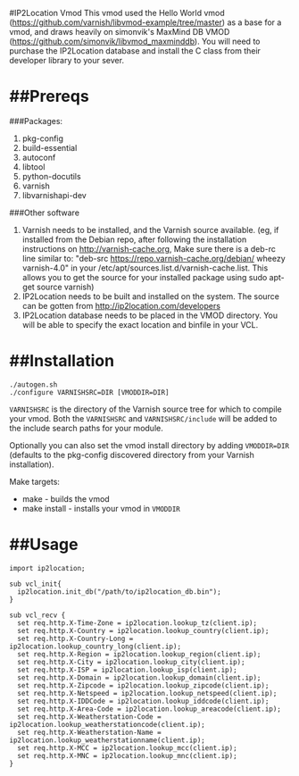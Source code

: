 #IP2Location Vmod
This vmod used the Hello World vmod (https://github.com/varnish/libvmod-example/tree/master) as a base for a vmod, and draws heavily on simonvik's MaxMind DB VMOD (https://github.com/simonvik/libvmod_maxminddb).
You will need to purchase the IP2Location database and install the C class from their developer library to your sever.

##Prereqs
==============
###Packages:
1. pkg-config
2. build-essential
3. autoconf
4. libtool
6. python-docutils
7. varnish
8. libvarnishapi-dev

###Other software
1. Varnish needs to be installed, and the Varnish source available. (eg, if installed from the Debian repo, after following the installation instructions on http://varnish-cache.org, Make sure there is a deb-rc line similar to: "deb-src https://repo.varnish-cache.org/debian/ wheezy varnish-4.0" in your /etc/apt/sources.list.d/varnish-cache.list. This allows you to get the source for your installed package using sudo apt-get source varnish)
2. IP2Location needs to be built and installed on the system. The source can be gotten from http://ip2location.com/developers
3. IP2Location database needs to be placed in the VMOD directory. You will be able to specify the exact location and binfile in your VCL.

##Installation
==============
    ./autogen.sh
    ./configure VARNISHSRC=DIR [VMODDIR=DIR]

`VARNISHSRC` is the directory of the Varnish source tree for which to
compile your vmod. Both the `VARNISHSRC` and `VARNISHSRC/include`
will be added to the include search paths for your module.

Optionally you can also set the vmod install directory by adding
`VMODDIR=DIR` (defaults to the pkg-config discovered directory from your
Varnish installation).

Make targets:

* make - builds the vmod
* make install - installs your vmod in `VMODDIR`

##Usage
==============
```
import ip2location;

sub vcl_init{
  ip2location.init_db("/path/to/ip2location_db.bin");
}

sub vcl_recv {
  set req.http.X-Time-Zone = ip2location.lookup_tz(client.ip);
  set req.http.X-Country = ip2location.lookup_country(client.ip);
  set req.http.X-Country-Long = ip2location.lookup_country_long(client.ip);
  set req.http.X-Region = ip2location.lookup_region(client.ip);
  set req.http.X-City = ip2location.lookup_city(client.ip);
  set req.http.X-ISP = ip2location.lookup_isp(client.ip);
  set req.http.X-Domain = ip2location.lookup_domain(client.ip);
  set req.http.X-Zipcode = ip2location.lookup_zipcode(client.ip);
  set req.http.X-Netspeed = ip2location.lookup_netspeed(client.ip);
  set req.http.X-IDDCode = ip2location.lookup_iddcode(client.ip);
  set req.http.X-Area-Code = ip2location.lookup_areacode(client.ip);
  set req.http.X-Weatherstation-Code = ip2location.lookup_weatherstationcode(client.ip);
  set req.http.X-Weatherstation-Name = ip2location.lookup_weatherstationname(client.ip);
  set req.http.X-MCC = ip2location.lookup_mcc(client.ip);
  set req.http.X-MNC = ip2location.lookup_mnc(client.ip);
}
```
